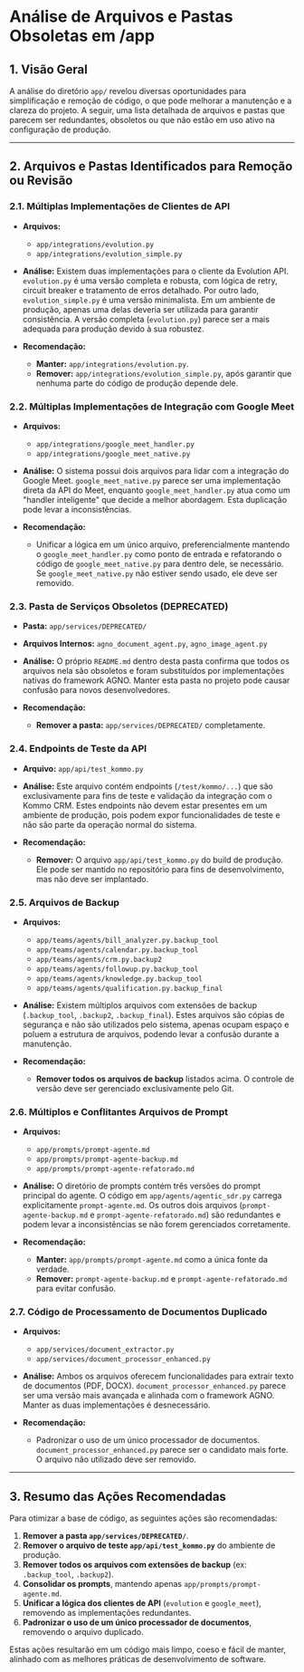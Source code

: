 
# Análise de Arquivos e Pastas Obsoletas em /app

## 1. Visão Geral

A análise do diretório `app/` revelou diversas oportunidades para simplificação e remoção de código, o que pode melhorar a manutenção e a clareza do projeto. A seguir, uma lista detalhada de arquivos e pastas que parecem ser redundantes, obsoletos ou que não estão em uso ativo na configuração de produção.

---

## 2. Arquivos e Pastas Identificados para Remoção ou Revisão

### 2.1. Múltiplas Implementações de Clientes de API

- **Arquivos:**
  - `app/integrations/evolution.py`
  - `app/integrations/evolution_simple.py`

- **Análise:** Existem duas implementações para o cliente da Evolution API. `evolution.py` é uma versão completa e robusta, com lógica de retry, circuit breaker e tratamento de erros detalhado. Por outro lado, `evolution_simple.py` é uma versão minimalista. Em um ambiente de produção, apenas uma delas deveria ser utilizada para garantir consistência. A versão completa (`evolution.py`) parece ser a mais adequada para produção devido à sua robustez.

- **Recomendação:**
  - **Manter:** `app/integrations/evolution.py`.
  - **Remover:** `app/integrations/evolution_simple.py`, após garantir que nenhuma parte do código de produção depende dele.

### 2.2. Múltiplas Implementações de Integração com Google Meet

- **Arquivos:**
  - `app/integrations/google_meet_handler.py`
  - `app/integrations/google_meet_native.py`

- **Análise:** O sistema possui dois arquivos para lidar com a integração do Google Meet. `google_meet_native.py` parece ser uma implementação direta da API do Meet, enquanto `google_meet_handler.py` atua como um "handler inteligente" que decide a melhor abordagem. Esta duplicação pode levar a inconsistências.

- **Recomendação:**
  - Unificar a lógica em um único arquivo, preferencialmente mantendo o `google_meet_handler.py` como ponto de entrada e refatorando o código de `google_meet_native.py` para dentro dele, se necessário. Se `google_meet_native.py` não estiver sendo usado, ele deve ser removido.

### 2.3. Pasta de Serviços Obsoletos (DEPRECATED)

- **Pasta:** `app/services/DEPRECATED/`
- **Arquivos Internos:** `agno_document_agent.py`, `agno_image_agent.py`

- **Análise:** O próprio `README.md` dentro desta pasta confirma que todos os arquivos nela são obsoletos e foram substituídos por implementações nativas do framework AGNO. Manter esta pasta no projeto pode causar confusão para novos desenvolvedores.

- **Recomendação:**
  - **Remover a pasta:** `app/services/DEPRECATED/` completamente.

### 2.4. Endpoints de Teste da API

- **Arquivo:** `app/api/test_kommo.py`

- **Análise:** Este arquivo contém endpoints (`/test/kommo/...`) que são exclusivamente para fins de teste e validação da integração com o Kommo CRM. Estes endpoints não devem estar presentes em um ambiente de produção, pois podem expor funcionalidades de teste e não são parte da operação normal do sistema.

- **Recomendação:**
  - **Remover:** O arquivo `app/api/test_kommo.py` do build de produção. Ele pode ser mantido no repositório para fins de desenvolvimento, mas não deve ser implantado.

### 2.5. Arquivos de Backup

- **Arquivos:**
  - `app/teams/agents/bill_analyzer.py.backup_tool`
  - `app/teams/agents/calendar.py.backup_tool`
  - `app/teams/agents/crm.py.backup2`
  - `app/teams/agents/followup.py.backup_tool`
  - `app/teams/agents/knowledge.py.backup_tool`
  - `app/teams/agents/qualification.py.backup_final`

- **Análise:** Existem múltiplos arquivos com extensões de backup (`.backup_tool`, `.backup2`, `.backup_final`). Estes arquivos são cópias de segurança e não são utilizados pelo sistema, apenas ocupam espaço e poluem a estrutura de arquivos, podendo levar a confusão durante a manutenção.

- **Recomendação:**
  - **Remover todos os arquivos de backup** listados acima. O controle de versão deve ser gerenciado exclusivamente pelo Git.

### 2.6. Múltiplos e Conflitantes Arquivos de Prompt

- **Arquivos:**
  - `app/prompts/prompt-agente.md`
  - `app/prompts/prompt-agente-backup.md`
  - `app/prompts/prompt-agente-refatorado.md`

- **Análise:** O diretório de prompts contém três versões do prompt principal do agente. O código em `app/agents/agentic_sdr.py` carrega explicitamente `prompt-agente.md`. Os outros dois arquivos (`prompt-agente-backup.md` e `prompt-agente-refatorado.md`) são redundantes e podem levar a inconsistências se não forem gerenciados corretamente.

- **Recomendação:**
  - **Manter:** `app/prompts/prompt-agente.md` como a única fonte da verdade.
  - **Remover:** `prompt-agente-backup.md` e `prompt-agente-refatorado.md` para evitar confusão.

### 2.7. Código de Processamento de Documentos Duplicado

- **Arquivos:**
  - `app/services/document_extractor.py`
  - `app/services/document_processor_enhanced.py`

- **Análise:** Ambos os arquivos oferecem funcionalidades para extrair texto de documentos (PDF, DOCX). `document_processor_enhanced.py` parece ser uma versão mais avançada e alinhada com o framework AGNO. Manter as duas implementações é desnecessário.

- **Recomendação:**
  - Padronizar o uso de um único processador de documentos. `document_processor_enhanced.py` parece ser o candidato mais forte. O arquivo não utilizado deve ser removido.

---

## 3. Resumo das Ações Recomendadas

Para otimizar a base de código, as seguintes ações são recomendadas:

1.  **Remover a pasta `app/services/DEPRECATED/`**.
2.  **Remover o arquivo de teste `app/api/test_kommo.py`** do ambiente de produção.
3.  **Remover todos os arquivos com extensões de backup** (ex: `.backup_tool`, `.backup2`).
4.  **Consolidar os prompts**, mantendo apenas `app/prompts/prompt-agente.md`.
5.  **Unificar a lógica dos clientes de API** (`evolution` e `google_meet`), removendo as implementações redundantes.
6.  **Padronizar o uso de um único processador de documentos**, removendo o arquivo duplicado.

Estas ações resultarão em um código mais limpo, coeso e fácil de manter, alinhado com as melhores práticas de desenvolvimento de software.
